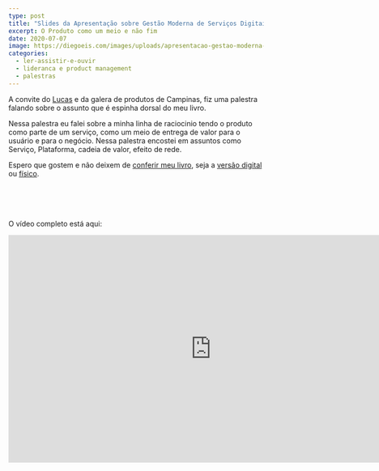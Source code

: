 ```yaml
---
type: post
title: "Slides da Apresentação sobre Gestão Moderna de Serviços Digitais"
excerpt: O Produto como um meio e não fim
date: 2020-07-07
image: https://diegoeis.com/images/uploads/apresentacao-gestao-moderna-produto.jpg
categories:
  - ler-assistir-e-ouvir
  - lideranca e product management
  - palestras
---
```


A convite do [Lucas](https://www.linkedin.com/in/lucasprimo-llpp) e da galera de produtos de Campinas, fiz uma palestra falando sobre o assunto que é espinha dorsal do meu livro.

Nessa palestra eu falei sobre a minha linha de raciocinio tendo o produto como parte de um serviço, como um meio de entrega de valor para o usuário e para o negócio. Nessa palestra encostei em assuntos como Serviço, Plataforma, cadeia de valor, efeito de rede.

Espero que gostem e não deixem de [conferir meu livro](https://gestaomodernaprodutosdigitais.com), seja a [versão digital](https://www.amazon.com.br/Gestão-Moderna-Produtos-Digitais-entregar-ebook/dp/B087F4FJSY/ref=sr_1_1) ou [físico](https://clubedeautores.com.br/livro/gestao-moderna-produtos-digitais).

<script async class="speakerdeck-embed" data-id="db45566fcdf24e53850fdccf92ec5058" data-ratio="1.77777777777778" src="//speakerdeck.com/assets/embed.js"></script>
<br><br><br><br>
O vídeo completo está aqui:


<iframe width="800" height="450" src="https://www.youtube.com/embed/ytyX1w13faw" frameborder="0" allow="accelerometer; autoplay; encrypted-media; gyroscope; picture-in-picture" allowfullscreen></iframe>